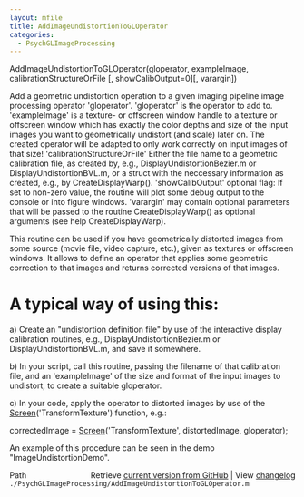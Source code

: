 ```yaml
---
layout: mfile
title: AddImageUndistortionToGLOperator
categories:
  - PsychGLImageProcessing
---
```


AddImageUndistortionToGLOperator\(gloperator, exampleImage, calibrationStructureOrFile \[, showCalibOutput=0\]\[, varargin\]\)

Add a geometric undistortion operation to a given imaging pipeline image
processing operator 'gloperator'. 'gloperator' is the operator to add to.
'exampleImage' is a texture\- or offscreen window handle to a texture or
offscreen window which has exactly the color depths and size of the input
images you want to geometrically undistort \(and scale\) later on. The
created operator will be adapted to only work correctly on input images
of that size\! 'calibrationStructureOrFile' Either the file name to a
geometric calibration file, as created by, e.g.,
DisplayUndistortionBezier.m or DisplayUndistortionBVL.m, or a struct with
the neccessary information as created, e.g., by CreateDisplayWarp\(\).
'showCalibOutput' optional flag: If set to non\-zero value, the routine
will plot some debug output to the console or into figure windows.
'varargin' may contain optional parameters that will be passed to the
routine CreateDisplayWarp\(\) as optional arguments \(see help
CreateDisplayWarp\).

This routine can be used if you have geometrically distorted images from
some source \(movie file, video capture, etc.\), given as textures or
offscreen windows. It allows to define an operator that applies some
geometric correction to that images and returns corrected versions of
that images.

# A typical way of using this:

a\) Create an "undistortion definition file" by use of the interactive
display calibration routines, e.g., DisplayUndistortionBezier.m or
DisplayUndistortionBVL.m, and save it somewhere.

b\) In your script, call this routine, passing the filename of that
calibration file, and an 'exampleImage' of the size and format of the
input images to undistort, to create a suitable gloperator.

c\) In your code, apply the operator to distorted images by use of the
[Screen](/docs/Screen)\('TransformTexture'\) function, e.g.:

correctedImage = [Screen](/docs/Screen)\('TransformTexture', distortedImage, gloperator\);

An example of this procedure can be seen in the demo
"ImageUndistortionDemo".



<div class="code_header" style="text-align:right;">
  <span style="float:left;">Path&nbsp;&nbsp;</span> <span class="counter">Retrieve <a href=
  "https://raw.github.com/Psychtoolbox-3/Psychtoolbox-3/beta/./PsychGLImageProcessing/AddImageUndistortionToGLOperator.m">current version from GitHub</a> | View <a href=
  "https://github.com/Psychtoolbox-3/Psychtoolbox-3/commits/beta/./PsychGLImageProcessing/AddImageUndistortionToGLOperator.m">changelog</a></span>
</div>
<div class="code">
  <code>./PsychGLImageProcessing/AddImageUndistortionToGLOperator.m</code>
</div>
